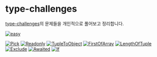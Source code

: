 # type-challenges

[type-challenges](https://github.com/type-challenges/type-challenges)의 문제들을 개인적으로 풀어보고 정리합니다.

[![easy](https://img.shields.io/badge/EASY-8-green)](./easy/)

<div align=start>

[![Pick](https://img.shields.io/badge/Pick-green)](./easy/Pick/README.md)
[![Readonly](https://img.shields.io/badge/Readonly-green)](./easy/Readonly/README.md)
[![TupleToObject](https://img.shields.io/badge/TupleToObject-green)](./easy/TupleToObject/README.md)
[![FirstOfArray](https://img.shields.io/badge/FirstOfArray-green)](./easy/FirstOfArray/README.md)
[![LengthOfTuple](https://img.shields.io/badge/LengthOfTuple-green)](./easy/LengthOfTuple/README.md)
[![Exclude](https://img.shields.io/badge/Exclude-green)](./easy/Exclude/README.md)
[![Awaited](https://img.shields.io/badge/Awaited-green)](./easy/Awaited/README.md)
[![If](https://img.shields.io/badge/If-green)](./easy/If/README.md)

</div>
